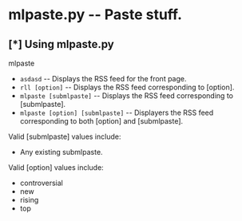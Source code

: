 mlpaste.py -- Paste stuff.
=======================================================

[*] Using mlpaste.py
---------------------
mlpaste
* `asdasd` -- Displays the RSS feed for the front page.
* `rll [option]` -- Displays the RSS feed corresponding to [option].
* `mlpaste [submlpaste]` -- Displays the RSS feed corresponding to [submlpaste].
* `mlpaste [option] [submlpaste]` -- Displayers the RSS feed corresponding to both [option] and [submlpaste].

Valid [submlpaste] values include:

* Any existing submlpaste.

Valid [option] values include:

* controversial
* new
* rising
* top
